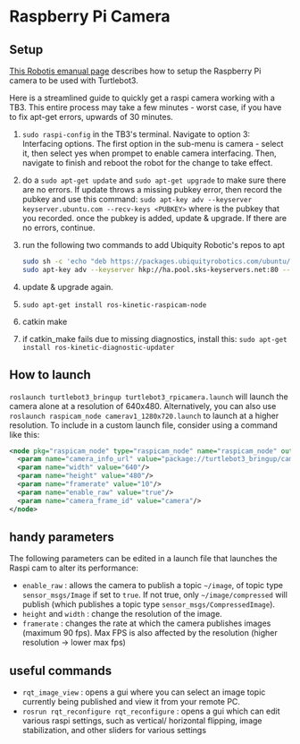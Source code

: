# Raspberry Pi Camera

## Setup

[This Robotis emanual page](http://emanual.robotis.com/docs/en/platform/turtlebot3/appendix_raspi_cam/#raspberry-pi-camera) describes how to setup the Raspberry Pi camera to be used with Turtlebot3.

Here is a streamlined guide to quickly get a raspi camera working with a TB3. This entire process may take a few minutes - worst case, if you have to fix apt-get errors, upwards of 30 minutes.

1. `sudo raspi-config` in the TB3's terminal. Navigate to option 3: Interfacing options. The first option in the sub-menu is camera - select it, then select yes when prompet to enable camera interfacing. Then, navigate to finish and reboot the robot for the change to take effect.
2. do a `sudo apt-get update` and `sudo apt-get upgrade` to make sure there are no errors. If update throws a missing pubkey error, then record the pubkey and use this command: `sudo apt-key adv --keyserver keyserver.ubuntu.com --recv-keys <PUBKEY>` where  is the pubkey that you recorded. once the pubkey is added, update & upgrade. If there are no errors, continue.
3. run the following two commands to add Ubiquity Robotic's repos to apt

   ``` sh
   sudo sh -c 'echo "deb https://packages.ubiquityrobotics.com/ubuntu/ubiquity xenial main" > /etc/apt/sources.list.d/ubiquity-latest.list'
   sudo apt-key adv --keyserver hkp://ha.pool.sks-keyservers.net:80 --recv-key C3032ED8
   ```

4. update & upgrade again.
5. `sudo apt-get install ros-kinetic-raspicam-node`
6. catkin make
7. if catkin\_make fails due to missing diagnostics, install this: `sudo apt-get install ros-kinetic-diagnostic-updater`

## How to launch

`roslaunch turtlebot3_bringup turtlebot3_rpicamera.launch` will launch the camera alone at a resolution of 640x480. Alternatively, you can also use `roslaunch raspicam_node camerav1_1280x720.launch` to launch at a higher resolution. To include in a custom launch file, consider using a command like this:

``` xml
<node pkg="raspicam_node" type="raspicam_node" name="raspicam_node" output="screen">
  <param name="camera_info_url" value="package://turtlebot3_bringup/camera_info/turtlebot3_rpicamera.yaml"/>
  <param name="width" value="640"/>
  <param name="height" value="480"/>
  <param name="framerate" value="10"/>
  <param name="enable_raw" value="true"/>
  <param name="camera_frame_id" value="camera"/>
</node>
```

## handy parameters

The following parameters can be edited in a launch file that launches the Raspi cam to alter its performance:

* `enable_raw` : allows the camera to publish a topic `~/image`, of topic type `sensor_msgs/Image` if set to `true`. If not true, only `~/image/compressed` will publish \(which publishes a topic type `sensor_msgs/CompressedImage`\).
* `height` and `width` : change the resolution of the image.
* `framerate` : changes the rate at which the camera publishes images \(maximum 90 fps\). Max FPS is also affected by the resolution \(higher resolution -&gt; lower max fps\)

## useful commands

* `rqt_image_view` : opens a gui where you can select an image topic currently being published and view it from your remote PC.
* `rosrun rqt_reconfigure rqt_reconfigure` : opens a gui which can edit various raspi settings, such as vertical/ horizontal flipping, image stabilization, and other sliders for various settings
